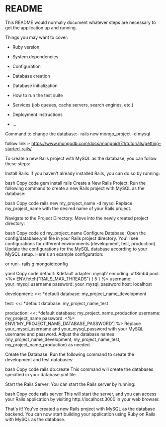 # README

This README would normally document whatever steps are necessary to get the
application up and running.

Things you may want to cover:

* Ruby version

* System dependencies

* Configuration

* Database creation

* Database initialization

* How to run the test suite

* Services (job queues, cache servers, search engines, etc.)

* Deployment instructions

* ...






Command to change the database:-
rails new mongo_project -d mysql

follow link :-  https://www.mongodb.com/docs/mongoid/7.1/tutorials/getting-started-rails/




To create a new Rails project with MySQL as the database, you can follow these steps:

Install Rails: If you haven't already installed Rails, you can do so by running:

bash
Copy code
gem install rails
Create a New Rails Project: Run the following command to create a new Rails project with MySQL as the database:

bash
Copy code
rails new my_project_name -d mysql
Replace my_project_name with the desired name of your Rails project.

Navigate to the Project Directory: Move into the newly created project directory:

bash
Copy code
cd my_project_name
Configure Database: Open the config/database.yml file in your Rails project directory. You'll see configurations for different environments (development, test, production). Update the configurations for the MySQL database according to your MySQL setup. Here's an example configuration:

or run:- rails g mongoid:config

yaml
Copy code
default: &default
  adapter: mysql2
  encoding: utf8mb4
  pool: <%= ENV.fetch("RAILS_MAX_THREADS") { 5 } %>
  username: your_mysql_username
  password: your_mysql_password
  host: localhost

development:
  <<: *default
  database: my_project_name_development

test:
  <<: *default
  database: my_project_name_test

production:
  <<: *default
  database: my_project_name_production
  username: my_project_name
  password: <%= ENV['MY_PROJECT_NAME_DATABASE_PASSWORD'] %>
Replace your_mysql_username and your_mysql_password with your MySQL username and password. Adjust the database names (my_project_name_development, my_project_name_test, my_project_name_production) as needed.

Create the Database: Run the following command to create the development and test databases:

bash
Copy code
rails db:create
This command will create the databases specified in your database.yml file.

Start the Rails Server: You can start the Rails server by running:

bash
Copy code
rails server
This will start the server, and you can access your Rails application by visiting http://localhost:3000 in your web browser.

That's it! You've created a new Rails project with MySQL as the database backend. You can now start building your application using Ruby on Rails with MySQL as the database.








